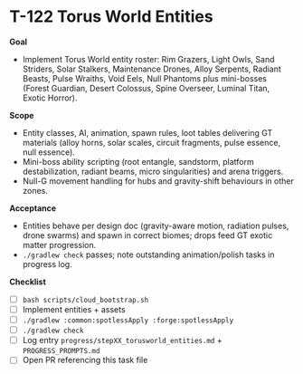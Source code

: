 # T-122 Torus World Entities

**Goal**

- Implement Torus World entity roster: Rim Grazers, Light Owls, Sand Striders, Solar Stalkers, Maintenance Drones, Alloy Serpents, Radiant Beasts, Pulse Wraiths, Void Eels, Null Phantoms plus mini-bosses (Forest Guardian, Desert Colossus, Spine Overseer, Luminal Titan, Exotic Horror).

**Scope**

- Entity classes, AI, animation, spawn rules, loot tables delivering GT materials (alloy horns, solar scales, circuit fragments, pulse essence, null essence).
- Mini-boss ability scripting (root entangle, sandstorm, platform destabilization, radiant beams, micro singularities) and arena triggers.
- Null-G movement handling for hubs and gravity-shift behaviours in other zones.

**Acceptance**

- Entities behave per design doc (gravity-aware motion, radiation pulses, drone swarms) and spawn in correct biomes; drops feed GT exotic matter progression.
- `./gradlew check` passes; note outstanding animation/polish tasks in progress log.

**Checklist**

- [ ] `bash scripts/cloud_bootstrap.sh`
- [ ] Implement entities + assets
- [ ] `./gradlew :common:spotlessApply :forge:spotlessApply`
- [ ] `./gradlew check`
- [ ] Log entry `progress/stepXX_torusworld_entities.md` + `PROGRESS_PROMPTS.md`
- [ ] Open PR referencing this task file
